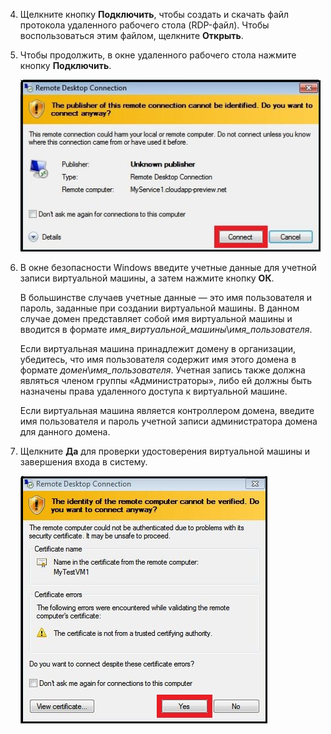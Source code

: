 <properties services="virtual-machines" title="How to Log on to a Virtual Machine Running Windows Server" authors="cynthn" solutions="" manager="timlt" editor="tysonn" />

4. Щелкните кнопку **Подключить**, чтобы создать и скачать файл протокола удаленного рабочего стола (RDP-файл). Чтобы воспользоваться этим файлом, щелкните **Открыть**.

5. Чтобы продолжить, в окне удаленного рабочего стола нажмите кнопку **Подключить**.

	![Продолжайте подключение](./media/virtual-machines-log-on-win-server/connectpublisher.png)

6. В окне безопасности Windows введите учетные данные для учетной записи виртуальной машины, а затем нажмите кнопку **ОК**.

 	В большинстве случаев учетные данные — это имя пользователя и пароль, заданные при создании виртуальной машины. В данном случае домен представляет собой имя виртуальной машины и вводится в формате *имя\_виртуальной\_машины*&#92;*имя\_пользователя*.
	
	Если виртуальная машина принадлежит домену в организации, убедитесь, что имя пользователя содержит имя этого домена в формате *домен*&#92;*имя\_пользователя*. Учетная запись также должна являться членом группы «Администраторы», либо ей должны быть назначены права удаленного доступа к виртуальной машине.
	
	Если виртуальная машина является контроллером домена, введите имя пользователя и пароль учетной записи администратора домена для данного домена.

7.	Щелкните **Да** для проверки удостоверения виртуальной машины и завершения входа в систему.

	![Проверьте удостоверение машины](./media/virtual-machines-log-on-win-server/connectverify.png)

<!---HONumber=AcomDC_0128_2016-->
